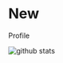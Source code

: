 # New
Profile 

<img src="https://github-readme-stats.vercel.app/api/?username=CadencePrestissimo&show_icons=true&theme=gotham" alt="github stats"/>
